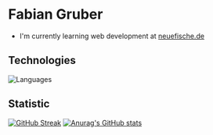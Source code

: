   # Fabian Gruber
  
 * I'm currently learning web development at [neuefische.de](https://www.neuefische.de/)


 
 ## Technologies

![Languages](https://user-images.githubusercontent.com/95469432/161282557-045fed1a-cb0d-4d04-a91e-3668e2218bf7.png)

## Statistic

[![GitHub Streak](https://github-readme-streak-stats.herokuapp.com/?user=FaGru&theme=dark)](https://git.io/streak-stats) [![Anurag's GitHub stats](https://github-readme-stats.vercel.app/api?username=FaGru&show_icons=true&theme=dark)](https://github.com/anuraghazra/github-readme-stats)
